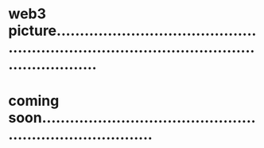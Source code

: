 # web3 picture...................................................................................................................
# coming soon.............................................................................

